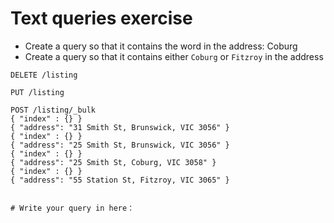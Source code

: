 # Text queries exercise
* Create a query so that it contains the word in the address: Coburg
* Create a query so that it contains either `Coburg` or `Fitzroy` in the address

```text
DELETE /listing

PUT /listing

POST /listing/_bulk
{ "index" : {} }
{ "address": "31 Smith St, Brunswick, VIC 3056" }
{ "index" : {} }
{ "address": "25 Smith St, Brunswick, VIC 3056" }
{ "index" : {} }
{ "address": "25 Smith St, Coburg, VIC 3058" }
{ "index" : {} }
{ "address": "55 Station St, Fitzroy, VIC 3065" }


# Write your query in here：

```
